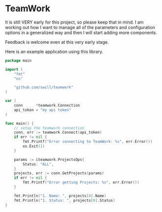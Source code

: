 TeamWork
========

It is still VERY early for this project, so please keep that in mind.  I am working out how I want to manage all of the parameters and configuration options in a generalized way and then I will start adding more components.

Feedback is welcome even at this very early stage.

Here is an example application using this library.
```go
package main

import (
	"fmt"
	"os"

	"github.com/swill/teamwork"
)

var (
	conn      *teamwork.Connection
	api_token = "my api token"
)

func main() {
	// setup the teamwork connection
	conn, err := teamwork.Connect(api_token)
	if err != nil {
		fmt.Printf("Error connecting to TeamWork: %s", err.Error())
		os.Exit(1)
	}

	params := &teamwork.ProjectsOps{
		Status: "ALL",
	}
	projects, err := conn.GetProjects(params)
	if err != nil {
		fmt.Printf("Error getting Projects: %s", err.Error())
	}

	fmt.Println("1. Name: ", projects[0].Name)
	fmt.Println("1. Status: ", projects[0].Status)
}
```